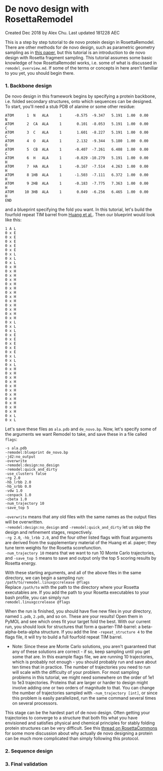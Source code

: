# De novo design with RosettaRemodel
Created Dec 2018 by Alex Chu. Last updated 181228 AEC  

This is a step by step tutorial to de novo protein design in RosettaRemodel. There are other methods for de novo design, such as parametric geometry sampling as in [this paper](), but this tutorial is an introduction to de novo design with Rosetta fragment sampling. This tutorial assumes some basic knowledge of how RosettaRemodel works, i.e. some of what is discussed in `remodel_overview.md`. If some of the terms or concepts in here aren't familiar to you yet, you should begin there.

### 1. Backbone design
De novo design in this framework begins by specifying a protein backbone, i.e. folded secondary structures, onto which sequences can be designed. To start, you'll need a stub PDB of alanine or some other residue:
```
ATOM      1  N   ALA     1      -0.575  -9.347   5.191  1.00  0.00           N  
ATOM      2  CA  ALA     1       0.101  -8.053   5.191  1.00  0.00           C  
ATOM      3  C   ALA     1       1.601  -8.227   5.191  1.00  0.00           C  
ATOM      4  O   ALA     1       2.132  -9.344   5.180  1.00  0.00           O  
ATOM      5  CB  ALA     1      -0.407  -7.261   6.408  1.00  0.00           C  
ATOM      6  H   ALA     1      -0.029 -10.279   5.191  1.00  0.00           H  
ATOM      7  HA  ALA     1      -0.167  -7.514   4.263  1.00  0.00           H  
ATOM      8 1HB  ALA     1      -1.503  -7.111   6.372  1.00  0.00           H  
ATOM      9 2HB  ALA     1      -0.183  -7.775   7.363  1.00  0.00           H  
ATOM     10 3HB  ALA     1       0.049  -6.256   6.465  1.00  0.00           H  
END
```
and a blueprint specifying the fold you want. In this tutorial, let's build the fourfold repeat TIM barrel from [Huang et al.](https://www.nature.com/articles/nchembio.1966). Then our blueprint would look like this:
```
1 A L
0 x E
0 x E
0 x E
0 x E
0 x E
0 x L
0 x L
0 x L
0 x H
0 x H
0 x H
0 x H
0 x H
0 x H
0 x H
0 x H
0 x H
0 x H
0 x H
0 x H
0 x H
0 x L
0 x L
0 x L
0 x E
0 x E
0 x E
0 x E
0 x E
0 x L
0 x L
0 x L
0 x H
0 x H
0 x H
0 x H
0 x H
0 x H
0 x H
0 x H
0 x H
0 x H
0 x H
0 x L
0 x L
```
Let's save these files as `ala.pdb` and `de_novo.bp`. Now, let's specify some of the arguments we want Remodel to take, and save these in a file called `flags`:
```
-s ala.pdb
-remodel:blueprint de_novo.bp
-jd2:no_output
-overwrite
-remodel:design:no_design
-remodel:quick_and_dirty
-use_clusters false
-rg 2.0
-hb_lrbb 2.0
-hb_srbb 0.0
-vdw 1.0
-cenpack 1.0
-cbeta 1.0
-num_trajectory 10
-save_top 5
```
`-overwrite` means that any old files with the same names as the output files will be overwritten.  
`-remodel:design:no_design` and `-remodel:quick_and_dirty` let us skip the design and refinement stages, respectively.  
`-rg 2.0`, `-hb_lrbb 2.0`, and the four other listed flags with float arguments are derived from the supplementary material of the Huang et al. paper; they tune term weights for the Rosetta scorefunction.  
`-num_trajectory 10` means that we want to run 10 Monte Carlo trajectories, and `-save_top 5` means to save and output only the top 5 scoring results by Rosetta energy.  

With these starting arguments, and all of the above files in the same directory, we can begin a sampling run:  
`/path/to/remodel.linuxgccrelease @flags`  
Replace `/path/to` with the path to the directory where your Rosetta executables are. If you add the path to your Rosetta executables to your bash profile, you can simply run  
`remodel.linuxgccrelease @flags`  

When the run is finished, you should have five new files in your directory, named `1.pdb`, `2.pdb`, and so on. These are your results! Open them in PyMOL and see which ones fit your target fold the best. With our current run, you should look for structures that form a quarter-TIM-barrel: a beta-alpha-beta-alpha structure. If you add the line `-repeat_structure 4` to the flags file, it will try to build a full fourfold repeat TIM barrel.  

- Note: Since these are Monte Carlo solutions, you aren't guaranteed that any of these solutions are correct - if so, keep sampling until you get some that are. In this example flags file, we are running 10 trajectories, which is probably not enough - you should probably run and save about ten times that in practice. The number of trajectories you need to run will scale with the difficulty of your problem. For most sampling problems in this tutorial, we might need somewhere on the order of 1e1 to 1e3 trajectories. Proteins that are larger or harder to design might involve adding one or two orders of magnitude to that. You can change the number of trajectories sampled with `-num_trajectory [int]`, or since this problem is easily parallelized, run the same command several times on several processors.  

This stage can be the hardest part of de novo design. Often getting your trajectories to converge to a structure that both fits what you have envisioned and satisfies physical and chemical principles for stably folding protein structures can be very difficult. See this [thread on RosettaCommons](https://www.rosettacommons.org/node/10002) for some more discussion about why actually de novo designing a protein can be much more complicated than simply following this protocol.  

### 2. Sequence design

### 3. Final validation
